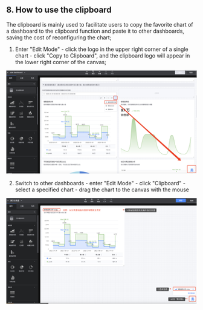 ## 8. How to use the clipboard

The clipboard is mainly used to facilitate users to copy the favorite chart of a dashboard to the clipboard function and paste it to other dashboards, saving the cost of reconfiguring the chart;

1. Enter "Edit Mode" - click the logo in the upper right corner of a single chart - click "Copy to Clipboard", and the clipboard logo will appear in the lower right corner of the canvas;

![clipoard](media/clipoard.png)

2. Switch to other dashboards - enter "Edit Mode" - click "Clipboard" - select a specified chart - drag the chart to the canvas with the mouse

![clipboard1](media/clipboard1.png)